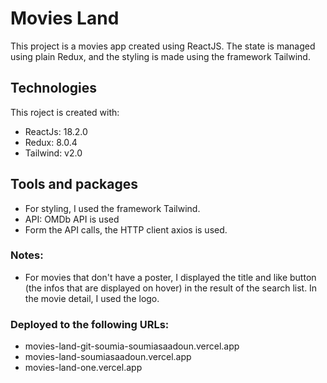 # Movies Land

This project is a movies app created using ReactJS. The state is managed using plain Redux, and the styling is made using the framework Tailwind.

## Technologies
This roject is created with:
* ReactJs: 18.2.0
* Redux: 8.0.4
* Tailwind: v2.0 

## Tools and packages
* For styling, I used the framework Tailwind.
* API: OMDb API is used 
* Form the API calls, the HTTP client axios is used.


### Notes:

* For movies that don't have a poster, I displayed the title and like button (the infos that are displayed on hover) in the result of the search list. In the movie detail, I used the logo.

### Deployed to the following URLs:
* movies-land-git-soumia-soumiasaadoun.vercel.app
* movies-land-soumiasaadoun.vercel.app
* movies-land-one.vercel.app
